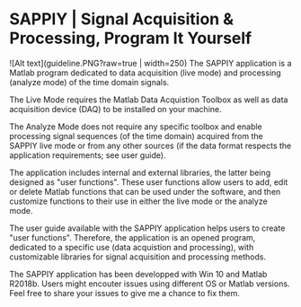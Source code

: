 # SAPPIY | Signal Acquisition & Processing, Program It Yourself
![Alt text](guideline.PNG?raw=true | width=250)
The SAPPIY application is a Matlab program dedicated to data acquisition (live mode) and processing (analyze mode) of the time domain signals.

The Live Mode requires the Matlab Data Acquistion Toolbox as well as data acquisition device (DAQ) to be installed on your machine.

The Analyze Mode does not require any specific toolbox and enable processing signal sequences (of the time domain) acquired from the SAPPIY live mode or from any other sources (if the data format respects the application requirements; see user guide).

The application includes internal and external libraries, the latter being designed as "user functions". These user functions allow users to add, edit or delete Matlab functions that can be used under the software, and then customize functions to their use in either the live mode or the analyze mode.

The user guide available with the SAPPIY application helps users to create "user functions". Therefore, the application is an opened program, dedicated to a specific use (data acquistion and processing), with customizable libraries for signal acquisition and processing methods.

The SAPPIY application has been developped with Win 10 and Matlab R2018b.
Users might encouter issues using different OS or Matlab versions. Feel free to share your issues to give me a chance to fix them.
